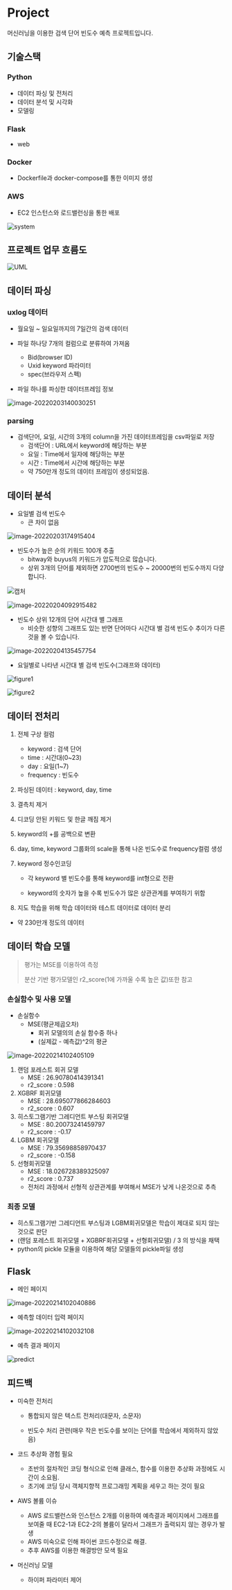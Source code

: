 # Project

머신러닝을 이용한 검색 단어 빈도수 예측 프로젝트입니다.



## 기술스택

### Python

- 데이터 파싱 및 전처리
- 데이터 분석 및 시각화
- 모델링

### Flask

- web

### Docker

- Dockerfile과 docker-compose를 통한 이미지 생성

### AWS

- EC2 인스턴스와 로드밸런싱을 통한 배포



![system](README.assets/system.PNG)



## 프로젝트 업무 흐름도

![UML](README.assets/UML.PNG)





## 데이터 파싱

### uxlog 데이터

- 월요일 ~ 일요일까지의 7일간의 검색 데이터

- 파일 하나당 7개의 컬럼으로 분류하여 가져옴
  - Bid(browser ID)
  - Uxid keyword 파라미터
  - spec(브라우저 스펙)
- 파일 하나를 파싱한 데이터프레임 정보

![image-20220203140030251](README.assets/image-20220203140030251.png)



### parsing

- 검색단어, 요일, 시간의 3개의 column을 가진 데이터프레임을 csv파일로 저장
  - 검색단어 : URL에서 keyword에 해당하는 부분
  - 요일 : Time에서 일자에 해당하는 부분
  - 시간 : Time에서 시간에 해당하는 부분
  - 약 750만개 정도의 데이터 프레임이 생성되었음.



## 데이터 분석

- 요일별 검색 빈도수
  - 큰 차이 없음

![image-20220203174915404](README.assets/image-20220203174915404.png)

- 빈도수가 높은 순의 키워드 100개 추출
  - bitway와 buyus의 키워드가 압도적으로 많습니다.
  - 상위 3개의 단어를 제외하면 2700번의 빈도수 ~ 20000번의 빈도수까지 다양합니다.

![캡처](README.assets/캡처.PNG)

![image-20220204092915482](README.assets/image-20220204092915482.png)

- 빈도수 상위 12개의 단어 시간대 별 그래프
  - 비슷한 성향의 그래프도 있는 반면 단어마다 시간대 별 검색 빈도수 추이가 다른 것을 볼 수 있습니다.

![image-20220204135457754](README.assets/image-20220204135457754.png)

- 요일별로 나타낸 시간대 별 검색 빈도수(그래프와 데이터)

![figure1](README.assets/figure1.PNG)

![figure2](README.assets/figure2.PNG)



## 데이터 전처리

1. 전체 구상 컬럼
   - keyword : 검색 단어
   - time : 시간대(0~23)
   - day : 요일(1~7)
   - frequency : 빈도수
   
2. 파싱된 데이터 : keyword, day, time

3. 결측치 제거

4. 디코딩 안된 키워드 및 한글 깨짐 제거

5. keyword의 +를 공백으로 변환

6. day, time, keyword 그룹화의 scale을 통해 나온 빈도수로 frequency컬럼 생성

7. keyword 정수인코딩

   - 각 keyword 별 빈도수를 통해 keyword를 int형으로 전환

   - keyword의 숫자가 높을 수록 빈도수가 많은 상관관계를 부여하기 위함

8. 지도 학습을 위해 학습 데이터와 테스트 데이터로 데이터 분리

- 약 230만개 정도의 데이터





## 데이터 학습 모델

> 평가는 MSE를 이용하여 측정
>
> 분산 기반 평가모델인 r2_score(1에 가까울 수록 높은 값)또한 참고

### 손실함수 및 사용 모델

- 손실함수
  - MSE(평균제곱오차)
    - 회귀 모델의의 손실 함수중 하나
    - (실제값 - 예측값)^2의 평균


![image-20220214102405109](README.assets/image-20220214102405109.png)

1. 랜덤 포레스트 회귀 모델
   - MSE : 26.90780414391341
   - r2_score : 0.598
2. XGBRF 회귀모델
   - MSE : 28.695077866284603
   - r2_score : 0.607
3. 히스토그램기반 그레디언트 부스팅 회귀모델
   - MSE : 80.20073241459797
   - r2_score : -0.17
4. LGBM 회귀모델
   - MSE : 79.35698858970437
   - r2_score : -0.158
5. 선형회귀모델
   - MSE : 18.026728389325097
   - r2_score : 0.737
   - 전처리 과정에서 선형적 상관관계를 부여해서 MSE가 낮게 나온것으로 추측

### 최종 모델

- 히스토그램기반 그레디언트 부스팅과 LGBM회귀모델은 학습이 제대로 되지 않는 것으로 판단
- (랜덤 포레스트 회귀모델 + XGBRF회귀모델 + 선형회귀모델) / 3 의 방식을 채택
- python의 pickle 모듈을 이용하여 해당 모델들의 pickle파일 생성



## Flask

- 메인 페이지

![image-20220214102040886](README.assets/image-20220214102040886.png)

- 예측할 데이터 입력 페이지

![image-20220214102032108](README.assets/image-20220214102032108.png)

- 예측 결과 페이지

![predict](README.assets/predict.PNG)





## 피드백

- 미숙한 전처리

  - 통합되지 않은 텍스트 전처리(대문자, 소문자)

  - 빈도수 처리 관련(매우 작은 빈도수를 보이는 단어를 학습에서 제외하지 않았음)

- 코드 추상화 경험 필요

  - 초반의 절차적인 코딩 형식으로 인해 클래스, 함수를 이용한 추상화 과정에도 시간이 소요됨.
  - 초기에 코딩 당시 객체지향적 프로그래밍 계획을 세우고 하는 것이 필요

- AWS 볼륨 이슈
  - AWS 로드밸런스와 인스턴스 2개를 이용하여 예측결과 페이지에서 그래프를 보여줄 때 EC2-1과 EC2-2의 볼륨이 달라서 그래프가 출력되지 않는 경우가 발생
  - AWS 미숙으로 인해 파이썬 코드수정으로 해결. 
  - 추후 AWS를 이용한 해결방안 모색 필요

- 머신러닝 모델
  - 하이퍼 파라미터 제어

